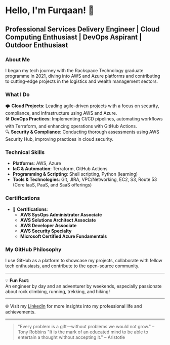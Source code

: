 # Hello, I'm Furqaan! 👋

## Professional Services Delivery Engineer | Cloud Computing Enthusiast | DevOps Aspirant | Outdoor Enthusiast 

### About Me

I began my tech journey with the Rackspace Technology graduate programme in 2021, diving into AWS and Azure platforms and contributing to cutting-edge projects in the logistics and wealth management sectors.

### What I Do

🌩️ **Cloud Projects**: Leading agile-driven projects with a focus on security, compliance, and infrastructure using AWS and Azure.  
🛠️ **DevOps Practices**: Implementing CI/CD pipelines, automating workflows with Terraform, and enhancing operations with GitHub Actions.  
🔍 **Security & Compliance**: Conducting thorough assessments using AWS Security Hub, improving practices in cloud security.  

### Technical Skills

- **Platforms**: AWS, Azure
- **IaC & Automation**: Terraform, GitHub Actions
- **Programming & Scripting**: Shell scripting, Python (learning)
- **Tools & Technologies**: Git, JIRA, VPC/Networking, EC2, S3, Route 53 (Core IaaS, PaaS, and SaaS offerings)

### Certifications

- 📜 **Certifications**:
  - **AWS SysOps Administrator Associate**
  - **AWS Solutions Architect Associate**
  - **AWS Developer Associate**
  - **AWS Security Specialty**
  - **Microsoft Certified Azure Fundamentals**

### My GitHub Philosophy

I use GitHub as a platform to showcase my projects, collaborate with fellow tech enthusiasts, and contribute to the open-source community.

---

💡 **Fun Fact**:<br>
An engineer by day and an adventurer by weekends, especially passionate about rock climbing, running, trekking, and hiking!

---

🌐 Visit my [LinkedIn](https://linkedin.com/in/furqaannaeem) for more insights into my professional life and achievements.

---

> "Every problem is a gift—without problems we would not grow." – Tony Robbins
> "It is the mark of an educated mind to be able to entertain a thought without accepting it." – Aristotle


<!--
**fnaeem-sketch/fnaeem-sketch** is a ✨ _special_ ✨ repository because its `README.md` (this file) appears on your GitHub profile.

Here are some ideas to get you started:

- 🔭 I’m currently working on ...
- 🌱 I’m currently learning ...
- 👯 I’m looking to collaborate on ...
- 🤔 I’m looking for help with ...
- 💬 Ask me about ...
- 📫 How to reach me: ...
- 😄 Pronouns: ...
- ⚡ Fun fact: ...
-->
